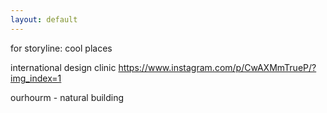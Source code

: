 ```yaml
---
layout: default
---
```


for storyline: cool places

international design clinic 
https://www.instagram.com/p/CwAXMmTrueP/?img_index=1

ourhourm - natural building 